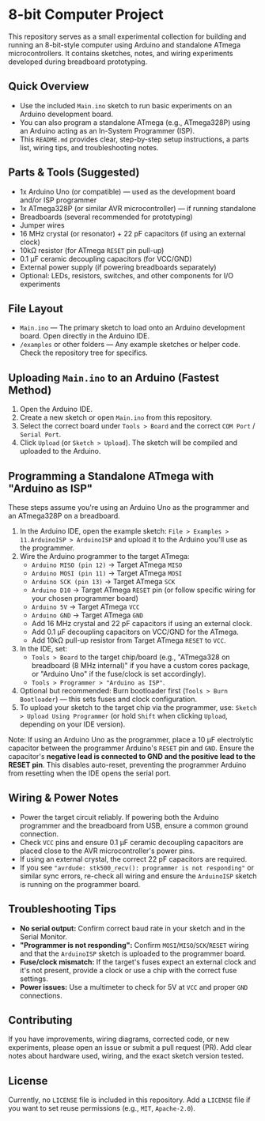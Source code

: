 # 8-bit Computer Project

This repository serves as a small experimental collection for building and running an 8-bit-style computer using Arduino and standalone ATmega microcontrollers. It contains sketches, notes, and wiring experiments developed during breadboard prototyping.

## Quick Overview
*   Use the included `Main.ino` sketch to run basic experiments on an Arduino development board.
*   You can also program a standalone ATmega (e.g., ATmega328P) using an Arduino acting as an In-System Programmer (ISP).
*   This `README.md` provides clear, step-by-step setup instructions, a parts list, wiring tips, and troubleshooting notes.

## Parts & Tools (Suggested)
*   1x Arduino Uno (or compatible) — used as the development board and/or ISP programmer
*   1x ATmega328P (or similar AVR microcontroller) — if running standalone
*   Breadboards (several recommended for prototyping)
*   Jumper wires
*   16 MHz crystal (or resonator) + 22 pF capacitors (if using an external clock)
*   10kΩ resistor (for ATmega `RESET` pin pull-up)
*   0.1 µF ceramic decoupling capacitors (for VCC/GND)
*   External power supply (if powering breadboards separately)
*   Optional: LEDs, resistors, switches, and other components for I/O experiments

## File Layout
*   `Main.ino` — The primary sketch to load onto an Arduino development board. Open directly in the Arduino IDE.
*   `/examples` or other folders — Any example sketches or helper code. Check the repository tree for specifics.

## Uploading `Main.ino` to an Arduino (Fastest Method)
1.  Open the Arduino IDE.
2.  Create a new sketch or open `Main.ino` from this repository.
3.  Select the correct board under `Tools > Board` and the correct `COM Port` / `Serial Port`.
4.  Click `Upload` (or `Sketch > Upload`). The sketch will be compiled and uploaded to the Arduino.

## Programming a Standalone ATmega with "Arduino as ISP"
These steps assume you're using an Arduino Uno as the programmer and an ATmega328P on a breadboard.

1.  In the Arduino IDE, open the example sketch: `File > Examples > 11.ArduinoISP > ArduinoISP` and upload it to the Arduino you'll use as the programmer.
2.  Wire the Arduino programmer to the target ATmega:
    *   `Arduino MISO (pin 12)` -> Target ATmega `MISO`
    *   `Arduino MOSI (pin 11)` -> Target ATmega `MOSI`
    *   `Arduino SCK (pin 13)` -> Target ATmega `SCK`
    *   `Arduino D10` -> Target ATmega `RESET` pin (or follow specific wiring for your chosen programmer board)
    *   `Arduino 5V` -> Target ATmega `VCC`
    *   `Arduino GND` -> Target ATmega `GND`
    *   Add 16 MHz crystal and 22 pF capacitors if using an external clock.
    *   Add 0.1 µF decoupling capacitors on VCC/GND for the ATmega.
    *   Add 10kΩ pull-up resistor from Target ATmega `RESET` to `VCC`.
3.  In the IDE, set:
    *   `Tools > Board` to the target chip/board (e.g., "ATmega328 on breadboard (8 MHz internal)" if you have a custom cores package, or "Arduino Uno" if the fuse/clock is set accordingly).
    *   `Tools > Programmer > "Arduino as ISP"`.
4.  Optional but recommended: Burn bootloader first (`Tools > Burn Bootloader`) — this sets fuses and clock configuration.
5.  To upload your sketch to the target chip via the programmer, use: `Sketch > Upload Using Programmer` (or hold `Shift` when clicking `Upload`, depending on your IDE version).

Note: If using an Arduino Uno as the programmer, place a 10 µF electrolytic capacitor between the programmer Arduino's `RESET` pin and `GND`. Ensure the capacitor's **negative lead is connected to GND and the positive lead to the RESET pin**. This disables auto-reset, preventing the programmer Arduino from resetting when the IDE opens the serial port.

## Wiring & Power Notes
*   Power the target circuit reliably. If powering both the Arduino programmer and the breadboard from USB, ensure a common ground connection.
*   Check `VCC` pins and ensure 0.1 µF ceramic decoupling capacitors are placed close to the AVR microcontroller's power pins.
*   If using an external crystal, the correct 22 pF capacitors are required.
*   If you see `"avrdude: stk500_recv(): programmer is not responding"` or similar sync errors, re-check all wiring and ensure the `ArduinoISP` sketch is running on the programmer board.

## Troubleshooting Tips
*   **No serial output:** Confirm correct baud rate in your sketch and in the Serial Monitor.
*   **"Programmer is not responding":** Confirm `MOSI`/`MISO`/`SCK`/`RESET` wiring and that the `ArduinoISP` sketch is uploaded to the programmer board.
*   **Fuse/clock mismatch:** If the target's fuses expect an external clock and it's not present, provide a clock or use a chip with the correct fuse settings.
*   **Power issues:** Use a multimeter to check for 5V at `VCC` and proper `GND` connections.

## Contributing
If you have improvements, wiring diagrams, corrected code, or new experiments, please open an issue or submit a pull request (PR). Add clear notes about hardware used, wiring, and the exact sketch version tested.

## License
Currently, no `LICENSE` file is included in this repository. Add a `LICENSE` file if you want to set reuse permissions (e.g., `MIT`, `Apache-2.0`).